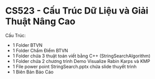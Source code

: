 # CS523 - Cấu Trúc Dữ Liệu và Giải Thuật Nâng Cao

Cấu Trúc:

- 1 Folder BTVN
- 1 Folder Chấm Điểm BTVN
- 1 Folder chứa 3 thuật toán viết bằng C++ (StringSearchAlgorithm)
- 1 Folder chứa 2 chương trình Demo Visualize Rabin Karps và KMP
- 1 File power point StringSearch.pptx chứa slide thuyết trình
- 1 Biên Bản Báo Cáo
